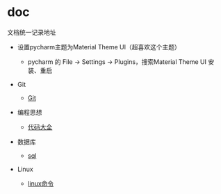 # doc
 文档统一记录地址

- 设置pycharm主题为Material Theme UI（超喜欢这个主题）
    - pycharm 的 File -> Settings -> Plugins，搜索Material Theme UI 安装、重启

- Git
   - [Git](Git/Git.md)

- 编程思想
   - [代码大全](代码大全/代码大全.md)

- 数据库
   - [sql](数据库/postgresql.md)

- Linux
   - [linux命令](Linux/linux命令.md)